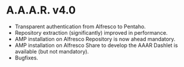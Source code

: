 A.A.A.R. v4.0
===

* Transparent authentication from Alfresco to Pentaho.
* Repository extraction (significantly) improved in performance.
* AMP installation on Alfresco Repository is now ahead mandatory.
* AMP installation on Alfresco Share to develop the AAAR Dashlet is available (but not mandatory).
* Bugfixes.
